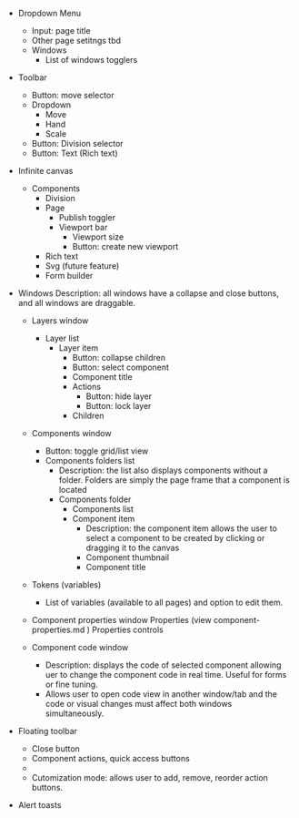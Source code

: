- Dropdown Menu
    - Input: page title
    - Other page setitngs tbd
    - Windows
        - List of windows togglers

- Toolbar
    - Button: move selector
    - Dropdown
        - Move
        - Hand 
        - Scale
    - Button: Division selector
    - Button: Text (Rich text)

- Infinite canvas
    - Components
        - Division
        - Page
            - Publish toggler
            - Viewport bar
                - Viewport size
                - Button: create new viewport
        - Rich text
        - Svg (future feature)
        - Form builder

- Windows
    Description: all windows have a collapse and close buttons, and all windows are draggable.
    
    - Layers window 
        - Layer list
            - Layer item
                - Button: collapse children
                - Button: select component
                - Component title
                - Actions
                    - Button: hide layer
                    - Button: lock layer
                - Children
    
    - Components window
        - Button: toggle grid/list view
        - Components folders list
            - Description: the list also displays components without a folder. Folders are simply the page frame that a component is located
            - Components folder
                - Components list
                - Component item
                    - Description: the component item allows the user to select a component to be created by clicking or dragging it to the canvas
                    - Component thumbnail
                    - Component title
    
    - Tokens (variables)
        - List of variables (available to all pages) and option to edit them.

    - Component properties window
        Properties (view component-properties.md )
        Properties controls
        
    - Component code window
        - Description: displays the code of selected component allowing uer to change the component code in real time. Useful for forms or fine tuning.
        - Allows user to open code view in another window/tab and the code or visual changes must affect both windows simultaneously.

- Floating toolbar
    - Close button
    - Component actions, quick access buttons
    - 
    - Cutomization mode: allows user to add, remove, reorder action buttons.

- Alert toasts
